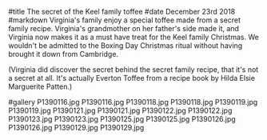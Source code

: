 #title The secret of the Keel family toffee
#date December 23rd 2018
#markdown
Virginia's family enjoy a special toffee made from a secret family recipe.
Virginia's grandmother on her father's side made it, and Virginia
now makes it as a must have treat for the Keel family Christmas.
We wouldn't be admitted to the Boxing Day Christmas ritual without
having brought it down from Cambridge.

(Virginia did discover the secret behind the secret family recipe,
that it's not a secret at all. It's
actually Everton Toffee from a recipe book by Hilda Elsie Marguerite Patten.)

#gallery
P1390116.jpg	P1390116.jpg
P1390118.jpg	P1390118.jpg
P1390119.jpg	P1390119.jpg
P1390121.jpg	P1390121.jpg
P1390122.jpg	P1390122.jpg
P1390123.jpg	P1390123.jpg
P1390125.jpg	P1390125.jpg
P1390126.jpg	P1390126.jpg
P1390129.jpg	P1390129.jpg
